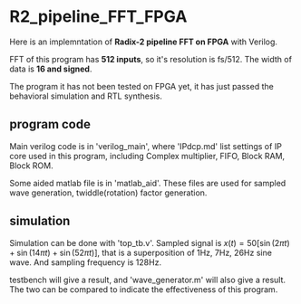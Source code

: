 # R2_pipeline_FFT_FPGA

Here is an implemntation of **Radix-2 pipeline FFT on FPGA** with Verilog.

FFT of this program has **512 inputs**, so it's resolution is fs/512. The width of data is **16 and signed**.

The program it has not been tested on FPGA yet, it has just passed the behavioral simulation and RTL synthesis.

## program code

Main verilog code is in 'verilog_main', where 'IPdcp.md' list settings of IP core used in this program, including Complex multiplier, FIFO, Block RAM, Block ROM.

Some aided matlab file is in 'matlab_aid'. These files are used for sampled wave generation, twiddle(rotation) factor generation.

## simulation

Simulation can be done with 'top_tb.v'. Sampled signal is $x(t) = 50[\sin(2\pi t) + \sin(14\pi t) + \sin(52\pi t)]$, that is a superposition of 1Hz, 7Hz, 26Hz sine wave. And sampling frequency is 128Hz.

testbench will give a result, and 'wave_generator.m' will also give a result. The two can be compared to indicate the effectiveness of this program.

